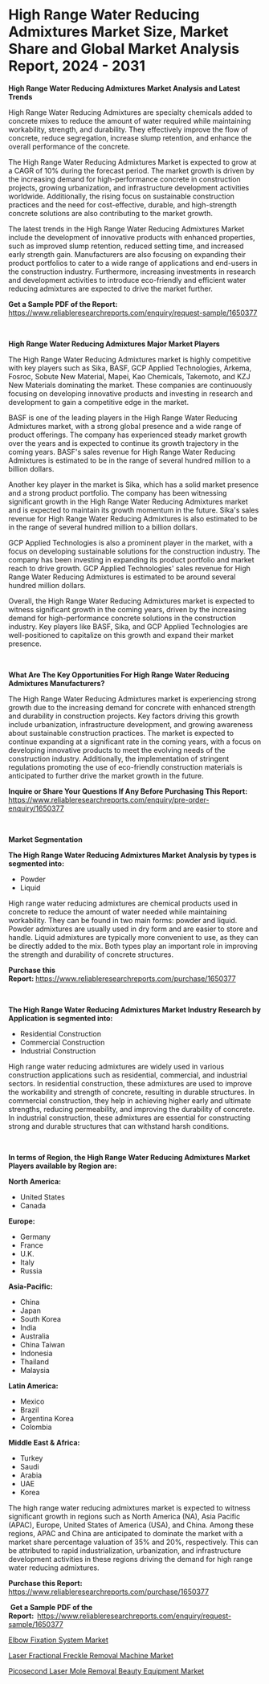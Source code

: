 <p><h1>High Range Water Reducing Admixtures Market Size, Market Share and Global Market Analysis Report, 2024 - 2031</h1></p><p><strong>High Range Water Reducing Admixtures Market Analysis and Latest Trends</strong></p>
<p><p>High Range Water Reducing Admixtures are specialty chemicals added to concrete mixes to reduce the amount of water required while maintaining workability, strength, and durability. They effectively improve the flow of concrete, reduce segregation, increase slump retention, and enhance the overall performance of the concrete.</p><p>The High Range Water Reducing Admixtures Market is expected to grow at a CAGR of 10% during the forecast period. The market growth is driven by the increasing demand for high-performance concrete in construction projects, growing urbanization, and infrastructure development activities worldwide. Additionally, the rising focus on sustainable construction practices and the need for cost-effective, durable, and high-strength concrete solutions are also contributing to the market growth.</p><p>The latest trends in the High Range Water Reducing Admixtures Market include the development of innovative products with enhanced properties, such as improved slump retention, reduced setting time, and increased early strength gain. Manufacturers are also focusing on expanding their product portfolios to cater to a wide range of applications and end-users in the construction industry. Furthermore, increasing investments in research and development activities to introduce eco-friendly and efficient water reducing admixtures are expected to drive the market further.</p></p>
<p><strong>Get a Sample PDF of the Report:&nbsp;</strong> <a href="https://www.reliableresearchreports.com/enquiry/request-sample/1650377">https://www.reliableresearchreports.com/enquiry/request-sample/1650377</a></p>
<p>&nbsp;</p>
<p><strong>High Range Water Reducing Admixtures Major Market Players</strong></p>
<p><p>The High Range Water Reducing Admixtures market is highly competitive with key players such as Sika, BASF, GCP Applied Technologies, Arkema, Fosroc, Sobute New Material, Mapei, Kao Chemicals, Takemoto, and KZJ New Materials dominating the market. These companies are continuously focusing on developing innovative products and investing in research and development to gain a competitive edge in the market.</p><p>BASF is one of the leading players in the High Range Water Reducing Admixtures market, with a strong global presence and a wide range of product offerings. The company has experienced steady market growth over the years and is expected to continue its growth trajectory in the coming years. BASF's sales revenue for High Range Water Reducing Admixtures is estimated to be in the range of several hundred million to a billion dollars.</p><p>Another key player in the market is Sika, which has a solid market presence and a strong product portfolio. The company has been witnessing significant growth in the High Range Water Reducing Admixtures market and is expected to maintain its growth momentum in the future. Sika's sales revenue for High Range Water Reducing Admixtures is also estimated to be in the range of several hundred million to a billion dollars.</p><p>GCP Applied Technologies is also a prominent player in the market, with a focus on developing sustainable solutions for the construction industry. The company has been investing in expanding its product portfolio and market reach to drive growth. GCP Applied Technologies' sales revenue for High Range Water Reducing Admixtures is estimated to be around several hundred million dollars.</p><p>Overall, the High Range Water Reducing Admixtures market is expected to witness significant growth in the coming years, driven by the increasing demand for high-performance concrete solutions in the construction industry. Key players like BASF, Sika, and GCP Applied Technologies are well-positioned to capitalize on this growth and expand their market presence.</p></p>
<p>&nbsp;</p>
<p><strong>What Are The Key Opportunities For High Range Water Reducing Admixtures Manufacturers?</strong></p>
<p><p>The High Range Water Reducing Admixtures market is experiencing strong growth due to the increasing demand for concrete with enhanced strength and durability in construction projects. Key factors driving this growth include urbanization, infrastructure development, and growing awareness about sustainable construction practices. The market is expected to continue expanding at a significant rate in the coming years, with a focus on developing innovative products to meet the evolving needs of the construction industry. Additionally, the implementation of stringent regulations promoting the use of eco-friendly construction materials is anticipated to further drive the market growth in the future.</p></p>
<p><strong>Inquire or Share Your Questions If Any Before Purchasing This Report:</strong> <a href="https://www.reliableresearchreports.com/enquiry/pre-order-enquiry/1650377">https://www.reliableresearchreports.com/enquiry/pre-order-enquiry/1650377</a></p>
<p>&nbsp;</p>
<p><strong>Market Segmentation</strong></p>
<p><strong>The High Range Water Reducing Admixtures Market Analysis by types is segmented into:</strong></p>
<p><ul><li>Powder</li><li>Liquid</li></ul></p>
<p><p>High range water reducing admixtures are chemical products used in concrete to reduce the amount of water needed while maintaining workability. They can be found in two main forms: powder and liquid. Powder admixtures are usually used in dry form and are easier to store and handle. Liquid admixtures are typically more convenient to use, as they can be directly added to the mix. Both types play an important role in improving the strength and durability of concrete structures.</p></p>
<p><strong>Purchase this Report:&nbsp;</strong><a href="https://www.reliableresearchreports.com/purchase/1650377">https://www.reliableresearchreports.com/purchase/1650377</a></p>
<p>&nbsp;</p>
<p><strong>The High Range Water Reducing Admixtures Market Industry Research by Application is segmented into:</strong></p>
<p><ul><li>Residential Construction</li><li>Commercial Construction</li><li>Industrial Construction</li></ul></p>
<p><p>High range water reducing admixtures are widely used in various construction applications such as residential, commercial, and industrial sectors. In residential construction, these admixtures are used to improve the workability and strength of concrete, resulting in durable structures. In commercial construction, they help in achieving higher early and ultimate strengths, reducing permeability, and improving the durability of concrete. In industrial construction, these admixtures are essential for constructing strong and durable structures that can withstand harsh conditions.</p></p>
<p>&nbsp;</p>
<p><strong>In terms of Region, the High Range Water Reducing Admixtures Market Players available by Region are:</strong></p>
<p>
    <p> <strong> North America: </strong>
        <ul>
            <li>United States</li>
            <li>Canada</li>
        </ul>
        </p> 
    <p> <strong> Europe: </strong>
        <ul>
            <li>Germany</li>
            <li>France</li>
            <li>U.K.</li>
            <li>Italy</li>
            <li>Russia</li>
        </ul>
        </p> 
    <p> <strong> Asia-Pacific: </strong>
        <ul>
            <li>China</li>
            <li>Japan</li>
            <li>South Korea</li>
            <li>India</li>
            <li>Australia</li>
            <li>China Taiwan</li>
            <li>Indonesia</li>
            <li>Thailand</li>
            <li>Malaysia</li>
        </ul>
        </p> 
    <p> <strong> Latin America: </strong>
        <ul>
            <li>Mexico</li>
            <li>Brazil</li>
            <li>Argentina Korea</li>
            <li>Colombia</li>
        </ul>
        </p> 
    <p> <strong> Middle East & Africa: </strong>
        <ul>
            <li>Turkey</li>
            <li>Saudi</li>
            <li>Arabia</li>
            <li>UAE</li>
            <li>Korea</li>
        </ul>
    </p>
    </p>
<p><p>The high range water reducing admixtures market is expected to witness significant growth in regions such as North America (NA), Asia Pacific (APAC), Europe, United States of America (USA), and China. Among these regions, APAC and China are anticipated to dominate the market with a market share percentage valuation of 35% and 20%, respectively. This can be attributed to rapid industrialization, urbanization, and infrastructure development activities in these regions driving the demand for high range water reducing admixtures.</p></p>
<p><strong>Purchase this Report: </strong><a href="https://www.reliableresearchreports.com/purchase/1650377">https://www.reliableresearchreports.com/purchase/1650377</a></p>
<p>&nbsp;<strong>Get a Sample PDF of the Report:&nbsp;&nbsp;</strong><a href="https://www.reliableresearchreports.com/enquiry/request-sample/1650377">https://www.reliableresearchreports.com/enquiry/request-sample/1650377</a></p>
<p><strong></strong></p>
<p><p><a href="https://view.publitas.com/reportprime-1/elbow-fixation-system-market-size-market-share-and-global-market-analysis-report-2023-2030/">Elbow Fixation System Market</a></p><p><a href="https://view.publitas.com/reportprime-1/laser-fractional-freckle-removal-machine-market-analysis-and-market-size-global-industry-overview-market-segmentation-and-forecast-2023-to-2030/">Laser Fractional Freckle Removal Machine Market</a></p><p><a href="https://view.publitas.com/reportprime-1/picosecond-laser-mole-removal-beauty-equipment-market-size-2023-2030-global-industrial-analysis-key-geographical-regions-market-share-top-key-players-product-types-and-forecast-research-report/">Picosecond Laser Mole Removal Beauty Equipment Market</a></p></p>
